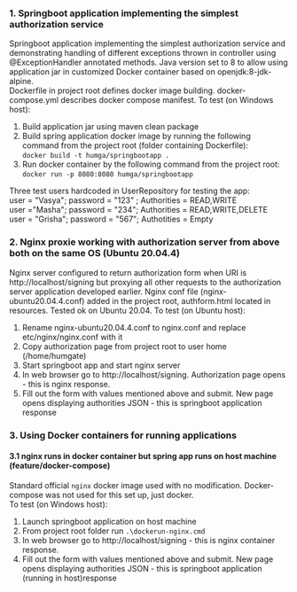 ### 1. Springboot application implementing the simplest authorization service
Springboot application implementing the simplest authorization service and demonstrating handling 
of different exceptions thrown in controller using @ExceptionHandler annotated methods.
Java version set to 8 to allow using application jar in customized Docker container based on openjdk:8-jdk-alpine.<br>
Dockerfile in project root defines docker image building.
docker-compose.yml describes docker compose manifest.
To test (on Windows host):<br>
1. Build application jar using maven clean package
2. Build spring application docker image by running the following command from the project root (folder 
containing Dockerfile):<br>
`docker build -t humga/springbootapp .`
3. Run docker container by the following command from the project root:<br>
`docker run -p 8080:8080 humga/springbootapp`

Three test users hardcoded in UserRepository for testing the app:<br>
user = "Vasya"; password = "123" ; Authorities = READ,WRITE<br>
user ="Masha"; password = "234"; Authorities = READ,WRITE,DELETE<br>
user = "Grisha"; password = "567"; Authotities = Empty<br>

### 2. Nginx proxie working with authorization server from above both on the same OS (Ubuntu 20.04.4)
Nginx server configured to return authorization form when URI is http://localhost/signing but proxying all
other requests to the authorization server application developed earlier. Nginx conf file
(nginx-ubuntu20.04.4.conf) added in the project root, authform.html located in resources. Tested ok on Ubuntu 20.04.
To test (on Ubuntu host):<br>
1. Rename nginx-ubuntu20.04.4.conf to nginx.conf and replace etc/nginx/nginx.conf with it
2. Copy authorization page from project root to user home (/home/humgate)
3. Start springboot app and start nginx server
4. In web browser go to http://localhost/signing. Authorization page opens - this is nginx response.
5. Fill out the form with values mentioned above and submit. New page opens displaying authorities JSON - this is 
springboot application response

### 3. Using Docker containers for running applications 
#### 3.1 nginx runs in docker container but spring app runs on host machine (feature/docker-compose)
Standard official `nginx` docker image used with no modification. 
Docker-compose was not used for this set up, just docker.<br> 
To test (on Windows host):<br>
1. Launch springboot application on host machine
2. From project root folder run `.\dockerun-nginx.cmd`
3. In web browser go to http://localhost/signing -  this is nginx container response.
4. Fill out the form with values mentioned above and submit. New page opens displaying authorities JSON - this is
   springboot application (running in host)response
 